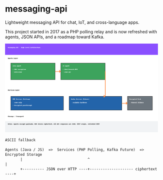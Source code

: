 # messaging-api

Lightweight messaging API for chat, IoT, and cross-language apps.

This project started in 2017 as a PHP polling relay and is now refreshed with agents, JSON APIs, and a roadmap toward Kafka.

![Architecture](architecture-diagram.png)

```
ASCII fallback

Agents (Java / JS)  =>  Services (PHP Polling, Kafka Future)  =>  Encrypted Storage
       |                              ^                                   |
       +---------- JSON over HTTP ----+-------------------- ciphertext ----+
```
